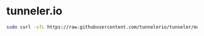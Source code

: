 # tunneler.io

```sh
sudo curl -sfL https://raw.githubusercontent.com/tunnelerio/tunneler/main/install.sh | sh
```
